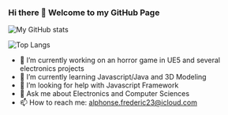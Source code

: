 ### Hi there 👋   Welcome to my GitHub Page
![My GitHub stats](https://github-readme-stats.vercel.app/api?username=Fred-23&show_icons=true&theme=grey&include_all_commits=true)

![Top Langs](https://github-readme-stats.vercel.app/api/top-langs/?username=Fred-23&layout=compact&theme=dark&hide_border=true)


- 🔭 I’m currently working on an horror game in UE5 and several electronics projects
- 🌱 I’m currently learning Javascript/Java and 3D Modeling
- 🤔 I’m looking for help with Javascript Framework
- 💬 Ask me about Electronics and Computer Sciences
- 📫 How to reach me: alphonse.frederic23@icloud.com

<!--
**Fred-23/Fred-23** is a ✨ _special_ ✨ repository because its `README.md` (this file) appears on your GitHub profile.

Here are some ideas to get you started:


- 👯 I’m looking to collaborate on ... 

- 😄 Pronouns: ...
- ⚡ Fun fact: ...
-->
